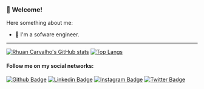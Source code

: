 ### 👋 Welcome!

Here something about me:

- 🔭 I'm a sofware engineer. 

---

[![Rhuan Carvalho's GitHub stats](https://github-readme-stats.vercel.app/api?username=rhuancoder&show_icons=true&theme=dark)](https://github.com/anuraghazra/github-readme-stats)
[![Top Langs](https://github-readme-stats.vercel.app/api/top-langs/?username=rhuancoder&layout=compact&theme=dark&langs_count=8)](https://github.com/anuraghazra/github-readme-stats)

#### Follow me on my social networks:
[![Github Badge](https://img.shields.io/badge/-Github-000?style=flat-square&logo=Github&logoColor=white&link=https://github.com/rhuancoder)](https://github.com/rhuancoder)
[![Linkedin Badge](https://img.shields.io/badge/-LinkedIn-blue?style=flat-square&logo=Linkedin&logoColor=white&link=https://www.linkedin.com/in/rhuancoder/)](https://www.linkedin.com/in/rhuancoder/)
[![Instagram Badge](https://img.shields.io/badge/-Instagram-C13584?style=flat-square&labelColor=C13584&logo=instagram&logoColor=white&link=https://www.instagram.com/rhuancoder/)](https://www.instagram.com/rhuancoder/)
[![Twitter Badge](https://img.shields.io/badge/-Twitter-blue?style=flat-square&labelColor=blue&logo=twitter&logoColor=white&link=https://twitter.com/rhuancoder)](https://twitter.com/rhuancoder)
